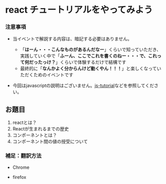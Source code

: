 # react チュートリアルをやってみよう

### 注意事項

- 当イベントで解説する内容は、暗記する必要はありません。
  - 「**はーん・・・こんなものがあるんだなー**」くらいで知っていただき、実践していく中で「**ふーん、ここでこれを書くのねー・・・で、これって何だったっけ？**」くらいで体験するだけで結構です
  - 最終的に「**なんかよく分からんけど動くやん！！！**」と楽しくなっていただくためのイベントです

- 今回はjavascriptの説明はございません。[js-tutorial](https://github.com/kagoshima-mk/kagoshima-mk/tree/main/tutorials/js-tutorial)などを参照してください。

## お題目

1. reactとは？
2. Reactが生まれるまでの歴史
3. コンポーネントとは？
4. コンポーネント間の値の授受について

### 補足：翻訳方法

- Chrome

- firefox

